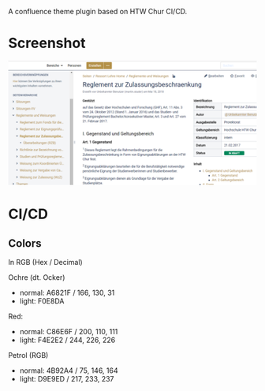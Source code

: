 A confluence theme plugin based on HTW Chur CI/CD.

# Screenshot
![Screenshot](/readme.png)

# CI/CD
## Colors
In RGB (Hex / Decimal)

Ochre (dt. Ocker)
- normal: A6821F / 166, 130, 31 
- light: F0E8DA

Red:
- normal: C86E6F / 200, 110, 111
- light: F4E2E2 / 244, 226, 226

Petrol (RGB)
- normal: 4B92A4 / 75, 146, 164 
- light: D9E9ED / 217, 233, 237
